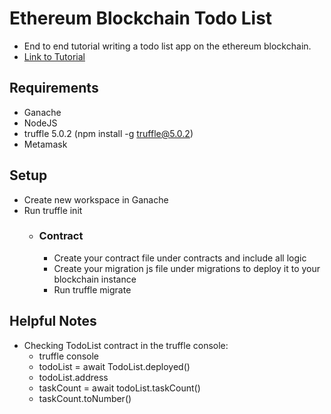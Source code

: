 # Ethereum Blockchain Todo List
- End to end tutorial writing a todo list app on the ethereum blockchain.
- [Link to Tutorial](https://youtu.be/coQ5dg8wM2o)

## Requirements
- Ganache
- NodeJS
- truffle 5.0.2 (npm install -g truffle@5.0.2)
- Metamask

## Setup
- Create new workspace in Ganache
- Run truffle init 
  - ### Contract
    - Create your contract file under contracts and include all logic
    - Create your migration js file under migrations to deploy it to your blockchain instance
    - Run truffle migrate

## Helpful Notes
- Checking TodoList contract in the truffle console:
  - truffle console
  - todoList = await TodoList.deployed()
  - todoList.address
  - taskCount = await todoList.taskCount()
  - taskCount.toNumber()
